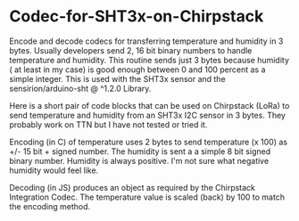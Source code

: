 # Codec-for-SHT3x-on-Chirpstack
Encode and decode codecs for transferring temperature and humidity in 3 bytes.  Usually developers send 2, 16 bit binary numbers to handle temperature and humidity.  This routine sends just 3 bytes because humidity ( at least in my case) is good enough between 0 and 100 percent as a simple integer. This is used with the SHT3x sensor and the sensirion/arduino-sht @ ^1.2.0 Library.

Here is a short pair of code blocks that can be used on Chirpstack (LoRa) to send temperature and humidity from an SHT3x I2C sensor in 3 bytes.  They probably work on TTN but I have not tested or tried it.

Encoding (in C) of temperature uses 2 bytes to send temperature (x 100) as +/- 15 bit + signed number. The humidity is sent a a simple 8 bit signed binary number. Humidity is always positive.  I'm not sure what negative humidity would feel like.

Decoding (in JS) produces an object as required by the Chirpstack Integration Codec. The temperature value is scaled (back) by 100 to match the encoding method.
